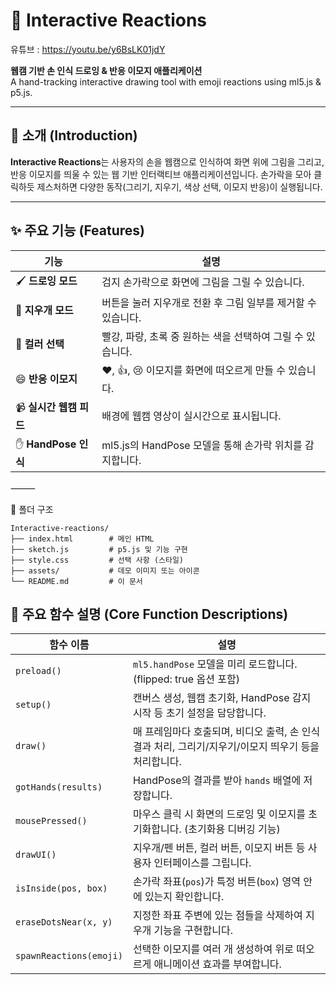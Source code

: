 # 🎨 Interactive Reactions
유튜브 : https://youtu.be/y6BsLK01jdY

**웹캠 기반 손 인식 드로잉 & 반응 이모지 애플리케이션**  
A hand-tracking interactive drawing tool with emoji reactions using ml5.js & p5.js.

---

## 📌 소개 (Introduction)

**Interactive Reactions**는 사용자의 손을 웹캠으로 인식하여 화면 위에 그림을 그리고, 반응 이모지를 띄울 수 있는 웹 기반 인터랙티브 애플리케이션입니다. 손가락을 모아 클릭하듯 제스처하면 다양한 동작(그리기, 지우기, 색상 선택, 이모지 반응)이 실행됩니다.

---

## ✨ 주요 기능 (Features)
| 기능 | 설명 |
|------|------|
| 🖌️ **드로잉 모드** | 검지 손가락으로 화면에 그림을 그릴 수 있습니다. |
| 🧼 **지우개 모드** | 버튼을 눌러 지우개로 전환 후 그림 일부를 제거할 수 있습니다. |
| 🎨 **컬러 선택** | 빨강, 파랑, 초록 중 원하는 색을 선택하여 그릴 수 있습니다. |
| 😄 **반응 이모지** | ❤️, 👍, 😢 이모지를 화면에 떠오르게 만들 수 있습니다. |
| 📹 **실시간 웹캠 피드** | 배경에 웹캠 영상이 실시간으로 표시됩니다. |
| ✋ **HandPose 인식** | ml5.js의 HandPose 모델을 통해 손가락 위치를 감지합니다. |

⸻

📁 폴더 구조
```
Interactive-reactions/
├── index.html        # 메인 HTML
├── sketch.js         # p5.js 및 기능 구현
├── style.css         # 선택 사항 (스타일)
├── assets/           # 데모 이미지 또는 아이콘
└── README.md         # 이 문서
```

## 🧠 주요 함수 설명 (Core Function Descriptions)

| 함수 이름 | 설명 |
|-----------|------|
| `preload()` | `ml5.handPose` 모델을 미리 로드합니다. (flipped: true 옵션 포함) |
| `setup()` | 캔버스 생성, 웹캠 초기화, HandPose 감지 시작 등 초기 설정을 담당합니다. |
| `draw()` | 매 프레임마다 호출되며, 비디오 출력, 손 인식 결과 처리, 그리기/지우기/이모지 띄우기 등을 처리합니다. |
| `gotHands(results)` | HandPose의 결과를 받아 `hands` 배열에 저장합니다. |
| `mousePressed()` | 마우스 클릭 시 화면의 드로잉 및 이모지를 초기화합니다. (초기화용 디버깅 기능) |
| `drawUI()` | 지우개/펜 버튼, 컬러 버튼, 이모지 버튼 등 사용자 인터페이스를 그립니다. |
| `isInside(pos, box)` | 손가락 좌표(`pos`)가 특정 버튼(`box`) 영역 안에 있는지 확인합니다. |
| `eraseDotsNear(x, y)` | 지정한 좌표 주변에 있는 점들을 삭제하여 지우개 기능을 구현합니다. |
| `spawnReactions(emoji)` | 선택한 이모지를 여러 개 생성하여 위로 떠오르게 애니메이션 효과를 부여합니다. |
